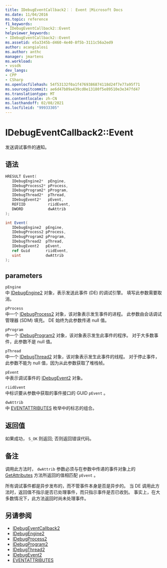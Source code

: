 ```yaml
---
title: IDebugEventCallback2：： Event |Microsoft Docs
ms.date: 11/04/2016
ms.topic: reference
f1_keywords:
- IDebugEventCallback2::Event
helpviewer_keywords:
- IDebugEventCallback2::Event
ms.assetid: e5a3345b-d460-4e40-8f5b-3111c56a2ed9
author: acangialosi
ms.author: anthc
manager: jmartens
ms.workload:
- vssdk
dev_langs:
- CPP
- CSharp
ms.openlocfilehash: 54f53132f0a1f4769386874118d24f7e77a95f71
ms.sourcegitcommit: ae6d47b09a439cd0e13180f5e89510e3e347fd47
ms.translationtype: MT
ms.contentlocale: zh-CN
ms.lasthandoff: 02/08/2021
ms.locfileid: "99933305"
---
```

# <a name="idebugeventcallback2event"></a>IDebugEventCallback2::Event
发送调试事件的通知。

## <a name="syntax"></a>语法

```cpp
HRESULT Event( 
   IDebugEngine2*  pEngine,
   IDebugProcess2* pProcess,
   IDebugProgram2* pProgram,
   IDebugThread2*  pThread,
   IDebugEvent2*   pEvent,
   REFIID          riidEvent,
   DWORD           dwAttrib
);
```

```csharp
int Event( 
   IDebugEngine2  pEngine,
   IDebugProcess2 pProcess,
   IDebugProgram2 pProgram,
   IDebugThread2  pThread,
   IDebugEvent2   pEvent,
   ref Guid       riidEvent,
   uint           dwAttrib
);
```

## <a name="parameters"></a>parameters
`pEngine`\
中 [IDebugEngine2](../../../extensibility/debugger/reference/idebugengine2.md) 对象，表示发送此事件 (DE) 的调试引擎。 填写此参数需要取消。

`pProcess`\
中一个 [IDebugProcess2](../../../extensibility/debugger/reference/idebugprocess2.md) 对象，该对象表示发生事件的进程。 此参数由会话调试管理器 (SDM) 填充。 DE 始终为此参数传递 null 值。

`pProgram`\
中一个 [IDebugProgram2](../../../extensibility/debugger/reference/idebugprogram2.md) 对象，该对象表示发生此事件的程序。 对于大多数事件，此参数不是 null 值。

`pThread`\
中一个 [IDebugThread2](../../../extensibility/debugger/reference/idebugthread2.md) 对象，该对象表示发生此事件的线程。 对于停止事件，此参数不能为 null 值，因为从此参数获取了堆栈帧。

`pEvent`\
中表示调试事件的 [IDebugEvent2](../../../extensibility/debugger/reference/idebugevent2.md) 对象。

`riidEvent`\
中标识要从参数中获取的事件接口的 GUID `pEvent` 。

`dwAttrib`\
中 [EVENTATTRIBUTES](../../../extensibility/debugger/reference/eventattributes.md) 枚举中的标志的组合。

## <a name="return-value"></a>返回值
 如果成功， `S_OK` 则返回; 否则返回错误代码。

## <a name="remarks"></a>备注
 调用此方法时， `dwAttrib` 参数必须与在参数中传递的事件对象上的 [GetAttributes](../../../extensibility/debugger/reference/idebugevent2-getattributes.md) 方法所返回的值相匹配 `pEvent` 。

 所有调试事件都是异步发布的，而不管事件本身是否是异步的。 当 DE 调用此方法时，返回值不指示是否已处理事件，而只指示事件是否已收到。 事实上，在大多数情况下，此方法返回时尚未处理事件。

## <a name="see-also"></a>另请参阅
- [IDebugEventCallback2](../../../extensibility/debugger/reference/idebugeventcallback2.md)
- [IDebugEngine2](../../../extensibility/debugger/reference/idebugengine2.md)
- [IDebugProcess2](../../../extensibility/debugger/reference/idebugprocess2.md)
- [IDebugProgram2](../../../extensibility/debugger/reference/idebugprogram2.md)
- [IDebugThread2](../../../extensibility/debugger/reference/idebugthread2.md)
- [IDebugEvent2](../../../extensibility/debugger/reference/idebugevent2.md)
- [EVENTATTRIBUTES](../../../extensibility/debugger/reference/eventattributes.md)
